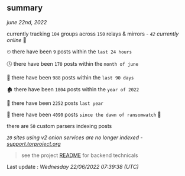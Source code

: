
## summary
_june 22nd, 2022_

currently tracking `104` groups across `150` relays & mirrors - _`42` currently online_ 📡

⏲ there have been `9` posts within the `last 24 hours`

🕓 there have been `170` posts within the `month of june`

📅 there have been `988` posts within the `last 90 days`

🏚 there have been `1804` posts within the `year of 2022`

🚀 there have been `2252` posts `last year`

🦕 there have been `4090` posts `since the dawn of ransomwatch` 🐣

there are `50` custom parsers indexing posts

_`20` sites using v2 onion services are no longer indexed - [support.torproject.org](https://support.torproject.org/onionservices/v2-deprecation/)_

> see the project [README](https://github.com/jmousqueton/ransomwatch#readme) for backend technicals



Last update : _Wednesday 22/06/2022 07:39:38 (UTC)_

